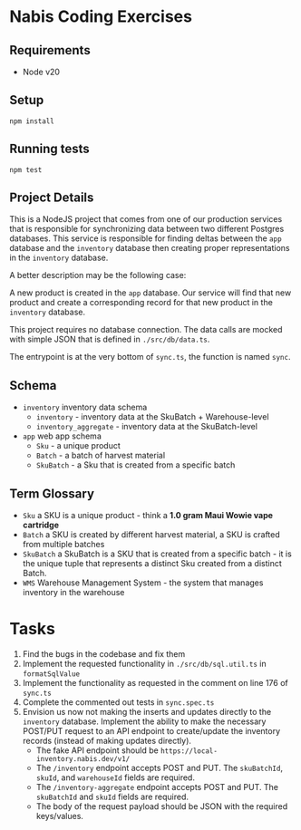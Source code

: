 # Nabis Coding Exercises

## Requirements

* Node v20

## Setup

```shell
npm install
```

## Running tests

```shell
npm test
```

## Project Details

This is a NodeJS project that comes from one of our production services that is responsible
for synchronizing data between two different Postgres databases. This service is responsible for finding
deltas between the `app` database and the `inventory` database then creating proper representations in 
the `inventory` database.

A better description may be the following case:

A new product is created in the `app` database. Our service will find that new product and create a 
corresponding record for that new product in the `inventory` database.

This project requires no database connection. The data calls are mocked with simple JSON
that is defined in `./src/db/data.ts`.

The entrypoint is at the very bottom of `sync.ts`, the function is named `sync`.

## Schema

* `inventory` inventory data schema
  * `inventory` - inventory data at the SkuBatch + Warehouse-level
  * `inventory_aggregate` - inventory data at the SkuBatch-level
* `app` web app schema
  * `Sku` - a unique product
  * `Batch` - a batch of harvest material
  * `SkuBatch` - a Sku that is created from a specific batch

## Term Glossary

* `Sku` a SKU is a unique product - think a **1.0 gram Maui Wowie vape cartridge**
* `Batch` a SKU is created by different harvest material, a SKU is crafted from multiple batches
* `SkuBatch` a SkuBatch is a SKU that is created from a specific batch - it is the unique tuple that represents a distinct Sku created from a distinct Batch.
* `WMS` Warehouse Management System - the system that manages inventory in the warehouse

# Tasks

1. Find the bugs in the codebase and fix them
2. Implement the requested functionality in `./src/db/sql.util.ts` in `formatSqlValue`
3. Implement the functionality as requested in the comment on line 176 of `sync.ts` 
4. Complete the commented out tests in `sync.spec.ts`
5. Envision us now not making the inserts and updates directly to the `inventory` database. Implement the ability to make the necessary POST/PUT request to an API endpoint to create/update the inventory records (instead of making updates directly).
   * The fake API endpoint should be `https://local-inventory.nabis.dev/v1/`
   * The `/inventory` endpoint accepts POST and PUT. The `skuBatchId`, `skuId`, and `warehouseId` fields are required.
   * The `/inventory-aggregate` endpoint accepts POST and PUT. The `skuBatchId` and `skuId` fields are required.
   * The body of the request payload should be JSON with the required keys/values.